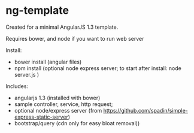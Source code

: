 ng-template
===========

Created for a minimal AngularJS 1.3 template.

Requires bower, and node if you want to run web server

Install:
- bower install (angular files)
- npm install (optional node express server; to start after install: node server.js )

Includes:
 - angularjs 1.3 (installed with bower)
 - sample controller, service, http request;  
 - optional node/express server (from https://github.com/spadin/simple-express-static-server)
 - bootstrap/query (cdn only for easy bloat removal))


